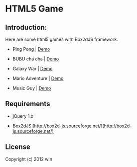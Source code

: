 HTML5 Game
==========


Introduction:
------------

Here are some html5 games with Box2dJS framework.


* Ping Pong  | [Demo](https://rawgit.com/kylinfish/html5_game/master/html5_game/pingpong.html)

* BUBU cha cha  |  [Demo](https://rawgit.com/kylinfish/html5_game/master/html5_game/carbubu.html)

* Galaxy War  |  [Demo](https://rawgit.com/kylinfish/html5_game/master/html5_game/galaxywar.html)

* Mario Adventure |  [Demo](https://rawgit.com/kylinfish/html5_game/master/html5_game/marioadv.html)

* Music Guy |  [Demo](https://rawgit.com/kylinfish/html5_game/master/html5_game/audio.html)


Requirements
------------
* jQuery 1.x 

* Box2dJS [http://box2d-js.sourceforge.net/](http://box2d-js.sourceforge.net/)


License
------------
Copyright (c) 2012 win 
